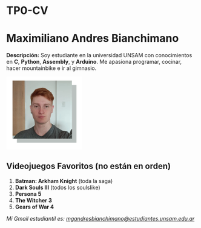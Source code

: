 # TP0-CV

# Maximiliano Andres Bianchimano

**Descripción:** Soy estudiante en la universidad UNSAM con conocimientos en **C**, **Python**, **Assembly**, y **Arduino**. Me apasiona programar, cocinar, hacer mountainbike e ir al gimnasio.

<img src="foto.png" alt="Foto de Maximiliano" width="200" />

## Videojuegos Favoritos (no están en orden)

1. **Batman: Arkham Knight** (toda la saga)
2. **Dark Souls III** (todos los soulslike)
3. **Persona 5**
4. **The Witcher 3**
5. **Gears of War 4**

_Mi Gmail estudiantil es: [mgandresbianchimano@estudiantes.unsam.edu.ar](mailto:mgandresbianchimano@estudiantes.unsam.edu.ar)_
